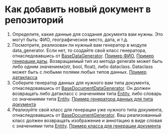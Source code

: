 # Как добавить новый документ в репозиторий

1. Определите, какие данные для создания документа вам нужны. Это могут быть: ФИО, географическое место, дата, и т.д. 
2. Посмотрите, реализован ли нужный вам генератор в модуле data_generator. Если нет, то создайте свой класс генератора, отнаследовавшись от [BaseDataGenerator](https://github.com/AwesomeProjectTrack/this_document_does_not_exists/blob/master/src/data_generator/base_data_generator.py). [Пример ФИО](https://github.com/AwesomeProjectTrack/this_document_does_not_exists/blob/master/src/data_generator/full_name.py), [Пример генерации даты](https://github.com/AwesomeProjectTrack/this_document_does_not_exists/blob/master/src/data_generator/date.py).
Возвращаемый тип из метода generate может быть либо одним значением(str, bool, float), либо dataclass. Dataclass может быть с любыми полями любых типов данных. [Пример датакласса](https://github.com/AwesomeProjectTrack/this_document_does_not_exists/blob/afaa0f9424f98c57d82ae8fe7a31f4dcd4cf6bb7/src/data_generator/dataclasses.py#L5)
3. Соберите генератор данных для нужного вам типа документа, отнаследовавшись от [BaseDocumentDataGenerator](https://github.com/AwesomeProjectTrack/this_document_does_not_exists/blob/master/src/document_data_generator/base_document_data_generator.py). Он должен возвращать либо датакласс с значениями типа [Entity](https://github.com/AwesomeProjectTrack/this_document_does_not_exists/blob/afaa0f9424f98c57d82ae8fe7a31f4dcd4cf6bb7/src/document_data_generator/dataclasses.py#L5), либо словарь со значениями типа [Entity](https://github.com/AwesomeProjectTrack/this_document_does_not_exists/blob/afaa0f9424f98c57d82ae8fe7a31f4dcd4cf6bb7/src/document_data_generator/dataclasses.py#L5). 
 [Пример генератора данных для типа документа](https://github.com/AwesomeProjectTrack/this_document_does_not_exists/blob/master/src/document_data_generator/snils.py)
4. Реализуйте свой класс для генерации уже нужного типа документа, отнаследовавшись от [BaseDocumentGenerator](https://github.com/AwesomeProjectTrack/this_document_does_not_exists/blob/master/src/document_generator/base_document_generator.py). Ваш реализованный класс должен возвращать изображение и аннотацию в виде словая с значениями типа [Entity](https://github.com/AwesomeProjectTrack/this_document_does_not_exists/blob/afaa0f9424f98c57d82ae8fe7a31f4dcd4cf6bb7/src/document_data_generator/dataclasses.py#L5). [Пример класса для генерации документа](https://github.com/AwesomeProjectTrack/this_document_does_not_exists/blob/master/src/document_generator/base_document_generator.py)
